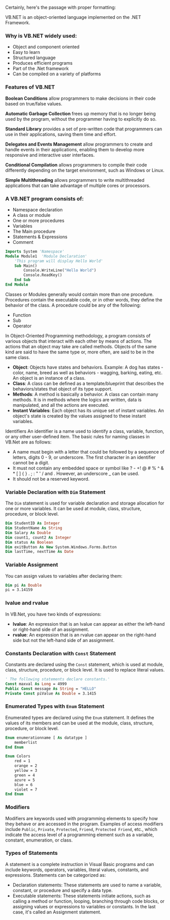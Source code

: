 Certainly, here's the passage with proper formatting:

VB.NET is an object-oriented language implemented on the .NET Framework.

### Why is VB.NET widely used:
- Object and component oriented
- Easy to learn
- Structured language
- Produces efficient programs
- Part of the .Net framework
- Can be compiled on a variety of platforms

### Features of VB.NET
**Boolean Conditions** allow programmers to make decisions in their code based on true/false values.

**Automatic Garbage Collection** frees up memory that is no longer being used by the program, without the programmer having to explicitly do so.

**Standard Library** provides a set of pre-written code that programmers can use in their applications, saving them time and effort.

**Delegates and Events Management** allow programmers to create and handle events in their applications, enabling them to develop more responsive and interactive user interfaces.

**Conditional Compilation** allows programmers to compile their code differently depending on the target environment, such as Windows or Linux.

**Simple Multithreading** allows programmers to write multithreaded applications that can take advantage of multiple cores or processors.

### A VB.NET program consists of:
- Namespace declaration
- A class or module
- One or more procedures
- Variables
- The Main procedure
- Statements & Expressions
- Comment

```vb
Imports System 'Namespace'
Module Module1  'Module Declaration'
    'This program will display Hello World'
    Sub Main()
        Console.WriteLine("Hello World")
        Console.ReadKey()
    End Sub
End Module
```

Classes or Modules generally would contain more than one procedure. Procedures contain the executable code, or in other words, they define the behavior of the class.
A procedure could be any of the following:
- Function
- Sub
- Operator

In Object-Oriented Programming methodology, a program consists of various objects that interact with each other by means of actions. The actions that an object may take are called methods. Objects of the same kind are said to have the same type or, more often, are said to be in the same class.

- **Object**: Objects have states and behaviors. Example: A dog has states - color, name, breed as well as behaviors - wagging, barking, eating, etc. An object is an instance of a class.
- **Class**: A class can be defined as a template/blueprint that describes the behaviors/states that object of its type support.
- **Methods**: A method is basically a behavior. A class can contain many methods. It is in methods where the logics are written, data is manipulated, and all the actions are executed.
- **Instant Variables**: Each object has its unique set of instant variables. An object's state is created by the values assigned to these instant variables.

Identifiers
An identifier is a name used to identify a class, variable, function, or any other user-defined item. The basic rules for naming classes in VB.Net are as follows:
- A name must begin with a letter that could be followed by a sequence of letters, digits 0 - 9, or underscore. The first character in an identifier cannot be a digit.
- It must not contain any embedded space or symbol like ? - +! @ # % ^ & * [ ] { } . ; : " ' / and \. However, an underscore _ can be used.
- It should not be a reserved keyword.


### Variable Declaration with `Dim` Statement

The `Dim` statement is used for variable declaration and storage allocation for one or more variables. It can be used at module, class, structure, procedure, or block level.

```vb
Dim StudentID As Integer
Dim StudentName As String
Dim Salary As Double 
Dim count1, count2 As Integer 
Dim status As Boolean
Dim exitButton As New System.Windows.Forms.Button
Dim lastTime, nextTime As Date
```

### Variable Assignment

You can assign values to variables after declaring them:

```vb
Dim pi As Double
pi = 3.14159
```

### lvalue and rvalue

In VB.Net, you have two kinds of expressions:

- **lvalue**: An expression that is an lvalue can appear as either the left-hand or right-hand side of an assignment.
- **rvalue**: An expression that is an rvalue can appear on the right-hand side but not the left-hand side of an assignment.

### Constants Declaration with `Const` Statement

Constants are declared using the `Const` statement, which is used at module, class, structure, procedure, or block level. It is used to replace literal values.

```vb
' The following statements declare constants.'
Const maxval As Long = 4999 
Public Const message As String = "HELLO" 
Private Const piValue As Double = 3.1415
```

### Enumerated Types with `Enum` Statement

Enumerated types are declared using the `Enum` statement. It defines the values of its members and can be used at the module, class, structure, procedure, or block level.

```vb
Enum enumerationname [ As datatype ]
    memberlist
End Enum

Enum Colors 
    red = 1
    orange = 2
    yellow = 3
    green = 4
    azure = 5
    blue = 6
    violet = 7
End Enum
```

### Modifiers

Modifiers are keywords used with programming elements to specify how they behave or are accessed in the program. Examples of access modifiers include `Public`, `Private`, `Protected`, `Friend`, `Protected Friend`, etc., which indicate the access level of a programming element such as a variable, constant, enumeration, or class.

### Types of Statements

A statement is a complete instruction in Visual Basic programs and can include keywords, operators, variables, literal values, constants, and expressions. Statements can be categorized as:

- Declaration statements: These statements are used to name a variable, constant, or procedure and specify a data type.
- Executable statements: These statements initiate actions, such as calling a method or function, looping, branching through code blocks, or assigning values or expressions to variables or constants. In the last case, it's called an Assignment statement.